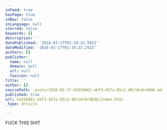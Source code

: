 ```yaml
---
inFeed: true
hasPage: true
inNav: false
inLanguage: null
starred: false
keywords: []
description: ''
datePublished: '2016-03-17T01:18:22.501Z'
dateModified: '2016-03-17T01:18:22.252Z'
authors: []
publisher:
  name: null
  domain: null
  url: null
  favicon: null
title: ''
author: []
sourcePath: _posts/2016-03-17-5425b661-ebf3-457a-85c2-40c16c6c9686.md
published: true
url: 5425b661-ebf3-457a-85c2-40c16c6c9686/index.html
_type: Article

---
```

FUCK THIS SHIT